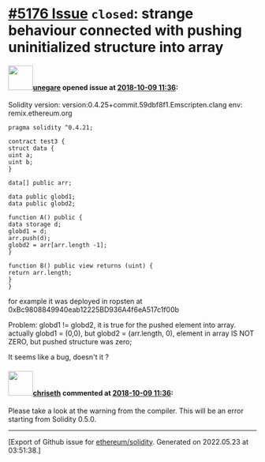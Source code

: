 # [\#5176 Issue](https://github.com/ethereum/solidity/issues/5176) `closed`: strange behaviour connected with pushing uninitialized structure into array

#### <img src="https://avatars.githubusercontent.com/u/30020729?v=4" width="50">[unegare](https://github.com/unegare) opened issue at [2018-10-09 11:36](https://github.com/ethereum/solidity/issues/5176):

Solidity version: version:0.4.25+commit.59dbf8f1.Emscripten.clang
env: remix.ethereum.org

```
pragma solidity ^0.4.21;

contract test3 {
struct data {
uint a;
uint b;
}

data[] public arr;

data public globd1;
data public globd2;

function A() public {
data storage d;
globd1 = d;
arr.push(d);
globd2 = arr[arr.length -1];
}

function B() public view returns (uint) {
return arr.length;
}
}
```

for example it was deployed in ropsten at 0xBc9808849940eab12225BD936A4f6eA517c1f00b

Problem: globd1 != globd2, it is true for the pushed element into array.
actually globd1 = (0,0), but globd2 = (arr.length, 0), element in array IS NOT ZERO, but pushed structure was zero;

It seems like a bug, doesn't it ?

#### <img src="https://avatars.githubusercontent.com/u/9073706?v=4" width="50">[chriseth](https://github.com/chriseth) commented at [2018-10-09 11:36](https://github.com/ethereum/solidity/issues/5176#issuecomment-428168538):

Please take a look at the warning from the compiler. This will be an error starting from Solidity 0.5.0.


-------------------------------------------------------------------------------



[Export of Github issue for [ethereum/solidity](https://github.com/ethereum/solidity). Generated on 2022.05.23 at 03:51:38.]
